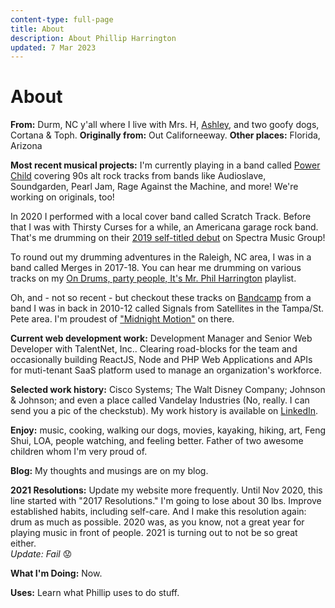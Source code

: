 ```yaml
---
content-type: full-page
title: About
description: About Phillip Harrington
updated: 7 Mar 2023
---
```

<content-responsive-image src="/img/wedding-day-goofballs.jpg" alt="The Newlyweds, Mr. & Mrs. Harrington being goofy after the ceremony" size="third" square brdr></content-responsive-image>

# About

**From:** Durm, NC y'all where I live with Mrs. H, [Ashley](https://fn00b.com), and two goofy dogs, Cortana &amp; Toph. **Originally from:** Out Californeeway. **Other places:** Florida, Arizona

**Most recent musical projects:** I'm currently playing in a band called [Power Child](https://www.instagram.com/powerchild_rocks/) covering 90s alt rock tracks from bands like Audioslave, Soundgarden, Pearl Jam, Rage Against the Machine, and more! We're working on originals, too!

In 2020 I performed with a local cover band called Scratch Track. Before that I was with Thirsty Curses for a while, an Americana garage rock band. That's me drumming on their [2019 self-titled debut](https://amzn.to/3mqi48i) on Spectra Music Group!

To round out my drumming adventures in the Raleigh, NC area, I was in a band called Merges in 2017-18. You can hear me drumming on various tracks on my [On Drums, party people, It's Mr. Phil Harrington](https://open.spotify.com/playlist/1ZV60vgGuLGfRYjNL1c8kP?si=c1315fdbcd7b47e8) playlist.

Oh, and - not so recent - but checkout these tracks on [Bandcamp](https://signalsfromsatellites.bandcamp.com/) from a band I was in back in 2010-12 called Signals from Satellites in the Tampa/St. Pete area. I'm proudest of ["Midnight Motion"](https://signalsfromsatellites.bandcamp.com/track/midnight-motion) on there.

**Current web development work:** Development Manager and Senior Web Developer with TalentNet, Inc.. Clearing road-blocks for the team and occasionally building ReactJS, Node and PHP Web Applications and APIs for muti-tenant SaaS platform used to manage an organization's workforce.

**Selected work history:** Cisco Systems; The Walt Disney Company; Johnson & Johnson; and even a place called Vandelay Industries (No, really. I can send you a pic of the checkstub). My work history is available on [LinkedIn](https://www.linkedin.com/in/phillipsharring).

<content-responsive-image src="/img/phillip-harrington-flight-deck.jpg" alt="Phillip Harrington sitting in the pilot's seat on the flight deck of a 737" size="third" side="left" square brdr></content-responsive-image>

**Enjoy:**  music, cooking, walking our dogs, movies, kayaking, hiking, art, Feng Shui, LOA, people watching, and feeling better. Father of two awesome children whom I'm very proud of.

**Blog:** My thoughts and musings are on my <nuxt-link to="/blog">blog</nuxt-link>.

**2021 Resolutions:** Update my website more frequently. Until Nov 2020, this line started with "2017 Resolutions." I'm going to lose about 30 lbs. Improve established habits, including self-care. And I make this resolution again:  drum as much as possible. 2020 was, as you know, not a great year for playing music in front of people. 2021 is turning out to not be so great either.<br />
_Update: Fail_ 😟

**What I'm Doing:** <nuxt-link to="/now">Now</nuxt-link>.

**Uses:** Learn what Phillip <nuxt-link to="/uses">uses</nuxt-link> to do stuff.

<content-updated-at :updated="this.updated"></content-updated-at>
